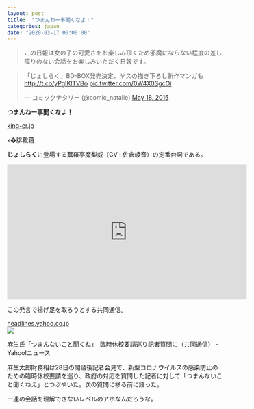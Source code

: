 ```yaml
---
layout: post
title:  "つまんねー事聞くなよ！"
categories: japan
date: "2020-03-17 00:00:00"
---
```


> この日報は女の子の可愛さをお楽しみ頂くため邪魔にならない程度の差し障りのない会話をお楽しみいただく日報です。

<blockquote class="twitter-tweet tw-align-center"><p lang="ja" dir="ltr">「じょしらく」BD-BOX発売決定、ヤスの描き下ろし新作マンガも <a href="http://t.co/yPgIKlTVBo">http://t.co/yPgIKlTVBo</a> <a href="http://t.co/0W4X0SgcOi">pic.twitter.com/0W4X0SgcOi</a></p>&mdash; コミックナタリー (@comic_natalie) <a href="https://twitter.com/comic_natalie/status/600269623569743872?ref_src=twsrc%5Etfw">May 18, 2015</a></blockquote> <script async src="https://platform.twitter.com/widgets.js" charset="utf-8"></script>

**つまんねー事聞くなよ！**


<div class="card">
  <a href="http://king-cr.jp/special/joshiraku/top.html"></a>
  <div class="card__header">
    <a href="http://king-cr.jp/special/joshiraku/top.html">king-cr.jp</a>
  </div>
  <div class="card__image">
    <img src="">
  </div>
  <div class="card__title">
    <p>ĸ�腓靴蕕</p>
  </div>
  <div class="card__description">
    <p></p>
  </div>
</div>


**じょしらく**に登場する蕪羅亭魔梨威（CV : 佐倉綾音）の定番台詞である。

<div class="google">
<iframe width="560" height="315" src="https://www.youtube.com/embed/_pu-PuITZrI" frameborder="0" allow="accelerometer; autoplay; encrypted-media; gyroscope; picture-in-picture" allowfullscreen></iframe>
</div>

この発言で揚げ足を取ろうとする共同通信。


<div class="card">
  <a href="https://headlines.yahoo.co.jp/hl?a=20200228-00000136-kyodonews-soci"></a>
  <div class="card__header">
    <a href="https://headlines.yahoo.co.jp/hl?a=20200228-00000136-kyodonews-soci">headlines.yahoo.co.jp</a>
  </div>
  <div class="card__image">
    <img src="https://s.yimg.jp/images/jpnews/cre/common/all/images/fbico_ogp_1200x630.png">
  </div>
  <div class="card__title">
    <p>麻生氏「つまんないこと聞くね」　臨時休校要請巡り記者質問に（共同通信） - Yahoo!ニュース</p>
  </div>
  <div class="card__description">
    <p>麻生太郎財務相は28日の閣議後記者会見で、新型コロナウイルスの感染防止のための臨時休校要請を巡り、政府の対応を質問した記者に対して「つまんないこと聞くねえ」とつぶやいた。次の質問に移る前に語った。　</p>
  </div>
</div>


一連の会話を理解できないレベルのアホなんだろうな。

